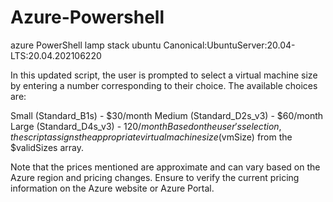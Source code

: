 # Azure-Powershell
azure PowerShell lamp stack  ubuntu Canonical:UbuntuServer:20.04-LTS:20.04.202106220

In this updated script, the user is prompted to select a virtual machine size by entering a number corresponding to their choice. The available choices are:

Small (Standard_B1s) - $30/month
Medium (Standard_D2s_v3) - $60/month
Large (Standard_D4s_v3) - $120/month
Based on the user's selection, the script assigns the appropriate virtual machine size ($vmSize) from the $validSizes array.

Note that the prices mentioned are approximate and can vary based on the Azure region and pricing changes. Ensure to verify the current pricing information on the Azure website or Azure Portal.
